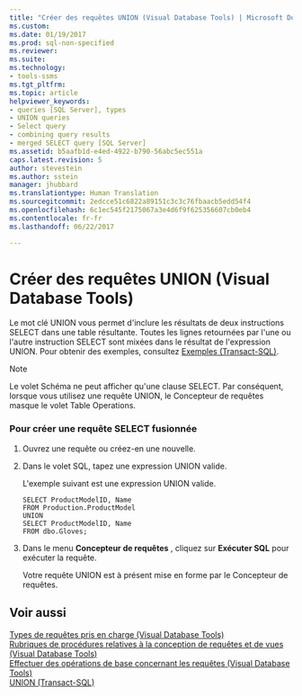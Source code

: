 ```yaml
---
title: "Créer des requêtes UNION (Visual Database Tools) | Microsoft Docs"
ms.custom: 
ms.date: 01/19/2017
ms.prod: sql-non-specified
ms.reviewer: 
ms.suite: 
ms.technology:
- tools-ssms
ms.tgt_pltfrm: 
ms.topic: article
helpviewer_keywords:
- queries [SQL Server], types
- UNION queries
- Select query
- combining query results
- merged SELECT query [SQL Server]
ms.assetid: b5aafb1d-e4ed-4922-b790-56abc5ec551a
caps.latest.revision: 5
author: stevestein
ms.author: sstein
manager: jhubbard
ms.translationtype: Human Translation
ms.sourcegitcommit: 2edcce51c6822a89151c3c3c76fbaacb5edd54f4
ms.openlocfilehash: 6c1ec545f2175067a3e4d6f9f625356607cb0eb4
ms.contentlocale: fr-fr
ms.lasthandoff: 06/22/2017

---
```

# <a name="create-union-queries-visual-database-tools"></a>Créer des requêtes UNION (Visual Database Tools)
Le mot clé UNION vous permet d'inclure les résultats de deux instructions SELECT dans une table résultante. Toutes les lignes retournées par l'une ou l'autre instruction SELECT sont mixées dans le résultat de l'expression UNION. Pour obtenir des exemples, consultez [Exemples (Transact-SQL)](http://msdn.microsoft.com/en-us/9b9caa3d-e7d0-42e1-b60b-a5572142186c).  
  
> [!NOTE]  
> Le volet Schéma ne peut afficher qu'une clause SELECT. Par conséquent, lorsque vous utilisez une requête UNION, le Concepteur de requêtes masque le volet Table Operations.  
  
### <a name="to-create-a-merged-select-query"></a>Pour créer une requête SELECT fusionnée  
  
1.  Ouvrez une requête ou créez-en une nouvelle.  
  
2.  Dans le volet SQL, tapez une expression UNION valide.  
  
    L'exemple suivant est une expression UNION valide.  
  
    ```  
    SELECT ProductModelID, Name  
    FROM Production.ProductModel  
    UNION  
    SELECT ProductModelID, Name   
    FROM dbo.Gloves;  
    ```  
  
3.  Dans le menu **Concepteur de requêtes** , cliquez sur **Exécuter SQL** pour exécuter la requête.  
  
    Votre requête UNION est à présent mise en forme par le Concepteur de requêtes.  
  
## <a name="see-also"></a>Voir aussi  
[Types de requêtes pris en charge (Visual Database Tools)](../../ssms/visual-db-tools/supported-query-types-visual-database-tools.md)  
[Rubriques de procédures relatives à la conception de requêtes et de vues (Visual Database Tools)](../../ssms/visual-db-tools/design-queries-and-views-how-to-topics-visual-database-tools.md)  
[Effectuer des opérations de base concernant les requêtes (Visual Database Tools)](../../ssms/visual-db-tools/perform-basic-operations-with-queries-visual-database-tools.md)  
[UNION (Transact-SQL)](http://msdn.microsoft.com/en-us/607c296f-8a6a-49bc-975a-b8d0c0914df7)  
  

